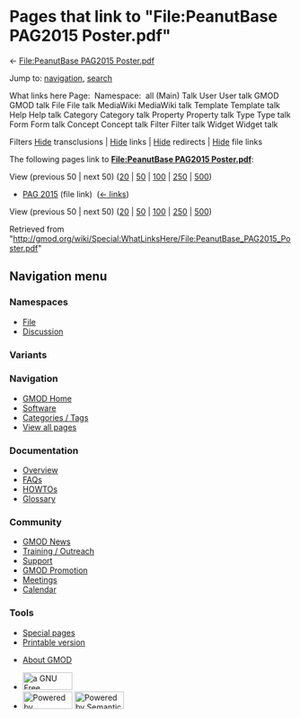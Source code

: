 <div id="mw-page-base" class="noprint">

</div>

<div id="mw-head-base" class="noprint">

</div>

<div id="content" class="mw-body" role="main">

<span id="top"></span>

<div id="mw-js-message" style="display:none;">

</div>



# <span dir="auto">Pages that link to "File:PeanutBase PAG2015 Poster.pdf"</span>

<div id="bodyContent">

<div id="contentSub">

← [File:PeanutBase PAG2015
Poster.pdf](/wiki/File:PeanutBase_PAG2015_Poster.pdf "File:PeanutBase PAG2015 Poster.pdf")

</div>

<div id="jump-to-nav" class="mw-jump">

Jump to: [navigation](#mw-navigation), [search](#p-search)

</div>

<div id="mw-content-text">

What links here Page:  Namespace:  all (Main) Talk User User talk GMOD
GMOD talk File File talk MediaWiki MediaWiki talk Template Template talk
Help Help talk Category Category talk Property Property talk Type Type
talk Form Form talk Concept Concept talk Filter Filter talk Widget
Widget talk

Filters
[Hide](/mediawiki/index.php?title=Special:WhatLinksHere/File:PeanutBase_PAG2015_Poster.pdf&hidetrans=1 "Special:WhatLinksHere/File:PeanutBase PAG2015 Poster.pdf")
transclusions \|
[Hide](/mediawiki/index.php?title=Special:WhatLinksHere/File:PeanutBase_PAG2015_Poster.pdf&hidelinks=1 "Special:WhatLinksHere/File:PeanutBase PAG2015 Poster.pdf")
links \|
[Hide](/mediawiki/index.php?title=Special:WhatLinksHere/File:PeanutBase_PAG2015_Poster.pdf&hideredirs=1 "Special:WhatLinksHere/File:PeanutBase PAG2015 Poster.pdf")
redirects \|
[Hide](/mediawiki/index.php?title=Special:WhatLinksHere/File:PeanutBase_PAG2015_Poster.pdf&hideimages=1 "Special:WhatLinksHere/File:PeanutBase PAG2015 Poster.pdf")
file links

The following pages link to **[File:PeanutBase PAG2015
Poster.pdf](/wiki/File:PeanutBase_PAG2015_Poster.pdf "File:PeanutBase PAG2015 Poster.pdf")**:

View (previous 50 \| next 50)
([20](/mediawiki/index.php?title=Special:WhatLinksHere/File:PeanutBase_PAG2015_Poster.pdf&limit=20 "Special:WhatLinksHere/File:PeanutBase PAG2015 Poster.pdf")
\|
[50](/mediawiki/index.php?title=Special:WhatLinksHere/File:PeanutBase_PAG2015_Poster.pdf&limit=50 "Special:WhatLinksHere/File:PeanutBase PAG2015 Poster.pdf")
\|
[100](/mediawiki/index.php?title=Special:WhatLinksHere/File:PeanutBase_PAG2015_Poster.pdf&limit=100 "Special:WhatLinksHere/File:PeanutBase PAG2015 Poster.pdf")
\|
[250](/mediawiki/index.php?title=Special:WhatLinksHere/File:PeanutBase_PAG2015_Poster.pdf&limit=250 "Special:WhatLinksHere/File:PeanutBase PAG2015 Poster.pdf")
\|
[500](/mediawiki/index.php?title=Special:WhatLinksHere/File:PeanutBase_PAG2015_Poster.pdf&limit=500 "Special:WhatLinksHere/File:PeanutBase PAG2015 Poster.pdf"))

- [PAG 2015](/wiki/PAG_2015 "PAG 2015") (file link) ‎
  <span class="mw-whatlinkshere-tools">([←
  links](/mediawiki/index.php?title=Special:WhatLinksHere&target=PAG+2015 "Special:WhatLinksHere"))</span>

View (previous 50 \| next 50)
([20](/mediawiki/index.php?title=Special:WhatLinksHere/File:PeanutBase_PAG2015_Poster.pdf&limit=20 "Special:WhatLinksHere/File:PeanutBase PAG2015 Poster.pdf")
\|
[50](/mediawiki/index.php?title=Special:WhatLinksHere/File:PeanutBase_PAG2015_Poster.pdf&limit=50 "Special:WhatLinksHere/File:PeanutBase PAG2015 Poster.pdf")
\|
[100](/mediawiki/index.php?title=Special:WhatLinksHere/File:PeanutBase_PAG2015_Poster.pdf&limit=100 "Special:WhatLinksHere/File:PeanutBase PAG2015 Poster.pdf")
\|
[250](/mediawiki/index.php?title=Special:WhatLinksHere/File:PeanutBase_PAG2015_Poster.pdf&limit=250 "Special:WhatLinksHere/File:PeanutBase PAG2015 Poster.pdf")
\|
[500](/mediawiki/index.php?title=Special:WhatLinksHere/File:PeanutBase_PAG2015_Poster.pdf&limit=500 "Special:WhatLinksHere/File:PeanutBase PAG2015 Poster.pdf"))

</div>

<div class="printfooter">

Retrieved from
"<http://gmod.org/wiki/Special:WhatLinksHere/File:PeanutBase_PAG2015_Poster.pdf>"

</div>

<div id="catlinks" class="catlinks catlinks-allhidden">

</div>

<div class="visualClear">

</div>

</div>

</div>

<div id="mw-navigation">

## Navigation menu

<div id="mw-head">



<div id="left-navigation">

<div id="p-namespaces" class="vectorTabs" role="navigation"
aria-labelledby="p-namespaces-label">

### Namespaces

- <span id="ca-nstab-image"><a href="/wiki/File:PeanutBase_PAG2015_Poster.pdf" accesskey="c"
  title="View the file page [c]">File</a></span>
- <span id="ca-talk"><a
  href="/mediawiki/index.php?title=File_talk:PeanutBase_PAG2015_Poster.pdf&amp;action=edit&amp;redlink=1"
  accesskey="t"
  title="Discussion about the content page [t]">Discussion</a></span>

</div>

<div id="p-variants" class="vectorMenu emptyPortlet" role="navigation"
aria-labelledby="p-variants-label">

### 

### Variants[](#)

<div class="menu">

</div>

</div>

</div>

<div id="right-navigation">





</div>



</div>

</div>

</div>

<div id="mw-panel">

<div id="p-logo" role="banner">

<a href="/wiki/Main_Page"
style="background-image: url(http://gmod.org/images/GMOD-cogs.png);"
title="Visit the main page"></a>

</div>

<div id="p-Navigation" class="portal" role="navigation"
aria-labelledby="p-Navigation-label">

### Navigation

<div class="body">

- <span id="n-GMOD-Home">[GMOD Home](/wiki/Main_Page)</span>
- <span id="n-Software">[Software](/wiki/GMOD_Components)</span>
- <span id="n-Categories-.2F-Tags">[Categories /
  Tags](/wiki/Categories)</span>
- <span id="n-View-all-pages">[View all
  pages](/wiki/Special:AllPages)</span>

</div>

</div>

<div id="p-Documentation" class="portal" role="navigation"
aria-labelledby="p-Documentation-label">

### Documentation

<div class="body">

- <span id="n-Overview">[Overview](/wiki/Overview)</span>
- <span id="n-FAQs">[FAQs](/wiki/Category:FAQ)</span>
- <span id="n-HOWTOs">[HOWTOs](/wiki/Category:HOWTO)</span>
- <span id="n-Glossary">[Glossary](/wiki/Glossary)</span>

</div>

</div>

<div id="p-Community" class="portal" role="navigation"
aria-labelledby="p-Community-label">

### Community

<div class="body">

- <span id="n-GMOD-News">[GMOD News](/wiki/GMOD_News)</span>
- <span id="n-Training-.2F-Outreach">[Training /
  Outreach](/wiki/Training_and_Outreach)</span>
- <span id="n-Support">[Support](/wiki/Support)</span>
- <span id="n-GMOD-Promotion">[GMOD
  Promotion](/wiki/GMOD_Promotion)</span>
- <span id="n-Meetings">[Meetings](/wiki/Meetings)</span>
- <span id="n-Calendar">[Calendar](/wiki/Calendar)</span>

</div>

</div>

<div id="p-tb" class="portal" role="navigation"
aria-labelledby="p-tb-label">

### Tools

<div class="body">

- <span id="t-specialpages"><a href="/wiki/Special:SpecialPages" accesskey="q"
  title="A list of all special pages [q]">Special pages</a></span>
- <span id="t-print"><a
  href="/mediawiki/index.php?title=Special:WhatLinksHere/File:PeanutBase_PAG2015_Poster.pdf&amp;printable=yes"
  rel="alternate" accesskey="p"
  title="Printable version of this page [p]">Printable version</a></span>

</div>

</div>

</div>

</div>

<div id="footer" role="contentinfo">

- <span id="footer-places-about">[About
  GMOD](/wiki/GMOD:About "GMOD:About")</span>

<!-- -->

- <span id="footer-copyrightico">[<img src="http://www.gnu.org/graphics/gfdl-logo-small.png" width="88"
  height="31" alt="a GNU Free Documentation License" />](http://www.gnu.org/licenses/fdl-1.3.html)</span>
- <span id="footer-poweredbyico">[<img src="/mediawiki/skins/common/images/poweredby_mediawiki_88x31.png"
  width="88" height="31" alt="Powered by MediaWiki" />](//www.mediawiki.org/)
  [<img
  src="/mediawiki/extensions/SemanticMediaWiki/includes/../resources/images/smw_button.png"
  width="88" height="31" alt="Powered by Semantic MediaWiki" />](https://www.semantic-mediawiki.org/wiki/Semantic_MediaWiki)</span>

<div style="clear:both">

</div>

</div>

